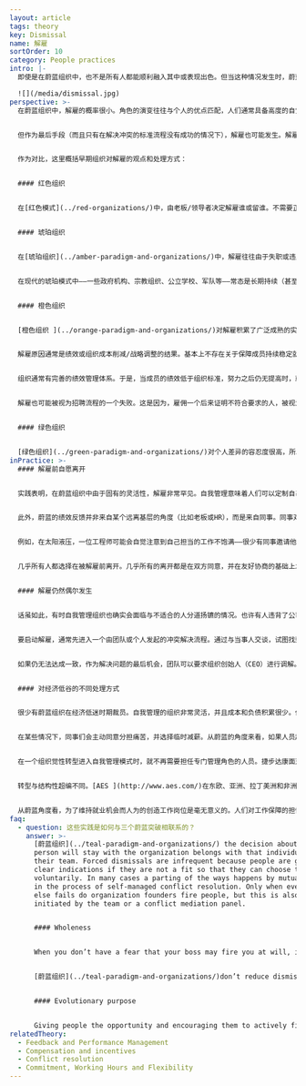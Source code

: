 ```yaml
---
layout: article
tags: theory
key: Dismissal
name: 解雇
sortOrder: 10
category: People practices
intro: |-
  即使是在蔚蓝组织中，也不是所有人都能顺利融入其中或表现出色。但当这种情况发生时，蔚蓝的反应与早期组织不同。

  ![](/media/dismissal.jpg)
perspective: >-
  在蔚蓝组织中，解雇的概率很小。角色的演变往往与个人的优点匹配，人们通常具备高度的自觉自主意识和不让同事失望的愿望。裁员并不常见，因为蔚蓝组织倾向于更灵活、更迅速地适应组织的经济衰退。离开的方式更多是自愿离职。当有人不适应这种新的工作方式，绝大多数都会自愿返回其他环境。


  但作为最后手段（而且只有在解决冲突的标准流程没有成功的情况下），解雇也可能发生。解雇发生时，个人的相关情绪都会得到拥抱和处理（避免情感伤痕）。会尊重个人和自由选择。重视提供精神支持。对双方来说，离开也是一个学习和人性成长的机会。


  作为对比，这里概括早期组织对解雇的观点和处理方式：


  #### 红色组织


  在[红色模式](../red-organizations/)中，由老板/领导者决定解雇谁或留谁。不需要正式的程序。自愿离职可能被视为背叛。


  #### 琥珀组织


  在[琥珀组织](../amber-paradigm-and-organizations/)中，解雇往往由于失职或违反规则。后果可能是明确的。例如，初犯（迟到等）可能意味着停职一天。再犯可能会被开除。


  在现代的琥珀模式中——一些政府机构、宗教组织、公立学校、军队等——常态是长期持续（甚至终身）的就业。这些长期的关系可能会延伸到社交圈。被解雇的可能性不仅会带来失业的威胁，而且还会有可能威胁到这个人在社会上的相关位置，失去面子或容身之地。那些在琥珀色组织中得不到满足感的人，面临着非常痛苦的选择。


  #### 橙色组织


  [橙色组织 ](../orange-paradigm-and-organizations/)对解雇积累了广泛成熟的实践。权力通常由老板掌握（虽然有些可能要由人事部批准或寻求其建议）。


  解雇原因通常是绩效或组织成本削减/战略调整的结果。基本上不存在关于保障成员持续稳定就业的隐性规则或合同规定。


  组织通常有完善的绩效管理体系。于是，当成员的绩效低于组织标准，努力之后仍无提高时，就会被解雇。


  解雇也可能被视为招聘流程的一个失败。这是因为，雇佣一个后来证明不符合要求的人，被视为成本浪费。解雇赔偿也不少见。有时还要帮助被解雇者找到新工作。橙色组织的解雇处理有时可能相当进步。


  #### 绿色组织


  [绿色组织](../green-paradigm-and-organizations/)对个人差异的容忍度很高，所以通常会努力寻找一种替代办法，而不是简单的让成员走人。不遵守组织的社区规则和价值观的人，可能会感到自己被边缘化并因此离开。此外的解雇处理，则类似于橙色范式。
inPractice: >-
  #### 解雇前自愿离开


  实践表明，在蔚蓝组织中由于固有的灵活性，解雇非常罕见。自我管理意味着人们可以定制自己擅长的工作。一个有“绩效问题”的人，可以通过放弃一个或多个不擅长的角色，转而从事与其技能、兴趣和才能更匹配的其他角色，恢复性能。但在传统的工作场所，工作定义很明确，灵活性通常较低（不适合就得走）。


  此外，蔚蓝的绩效反馈并非来自某个远离基层的角度（比如老板或HR），而是来自同事。同事对你绩效的感觉，一般都很精确，所以不会不服。因这些是每天一起工作的人。如果绩效不佳让你觉得尴尬，就可以主动做出一个成年人的（离去）决定而在别处继续前进。


  例如，在太阳液压，一位工程师可能会自觉注意到自己担当的工作不饱满——很少有同事邀请他加入项目，或征求他的建议。在布尔佐格，有的护士在与同事的互动中，会自觉的感觉到自己不适合此团队，或者发觉自我管理终究不适合自己。因而每个月大约有25名护士选择离开（但每个月有250名护士选择加入）。


  几乎所有人都选择在被解雇前离开。几乎所有的离开都是在双方同意，并在友好协商的基础上发生的。但离开方式再美丽，终究还是不能改变离职这个事实。在个人层面，这个过程可能很痛苦。自我管理的文化背景帮助人们认识到，这种事的发生，没有人需要负责任或受责备；他们也许只是不适合这个工作（致力于防止或缓解心理创伤）。


  #### 解雇仍然偶尔发生


  话虽如此，有时自我管理组织也确实会面临与不适合的人分道扬镳的情况。也许有人违背了公司价值观，或者有意不遵循建议流程（在许多蔚蓝组织中，未能遵循建议流程是唯一“该被解雇”的行为）。因为在这两种情况下，自我管理的基本结构可能受到威胁。但这些情况下也不是通过层次结构般的命令来处理，而是通过基于同事自行调节的原则和流程来处理。


  要启动解雇，通常先进入一个由团队或个人发起的冲突解决流程。通过与当事人交谈，试图找到双方都同意的解决办法。如果这个流程失败了，就会召唤一个调解人，或一个小组来促进解决。在大多数情况下，这一步就会带来满意的解决方案。有时，成员和团队会做出一些相互承诺，然后给机会再留队查看。但有时，这个人会发现信任已经破碎到不可挽回，并明白自己是该激流勇退了。


  如果仍无法达成一致，作为解决问题的最后机会，团队可以要求组织创始人（CEO）进行调解。在极少数情况下，这也失败了，团队可以要求创始人终止对此人的雇佣。在[布尔佐格](http://www.buurtzorgnederland.com/)和[晨星](http://www.morningstarco.com/)都是按照这个流程处理解雇，但处理方式有些许不同。


  #### 对经济低谷的不同处理方式


  很少有蔚蓝组织在经济低迷时期裁员。自我管理的组织非常灵活，并且成本和负债积累很少。他们比传统组织更容易应对经济衰退。例如，[法维](http://www.favi.com/)和[太阳液压](http://www.sunhydraulics.com/)都经受过严重的经济衰退（收入下降了30%至50%），但没有裁员。


  在某些情况下，同事们会主动同意分担痛苦，并选择临时减薪。从蔚蓝的角度来看，如果人员超编只是暂时的，那么仅仅为了增加短期几个月的利润而裁员是不恰当的。


  在一个组织觉性转型进入自我管理模式时，就不再需要担任专门管理角色的人员。捷步达康面对这种情况，为转型前的经理提供了大量的时间和帮助，给他们机会找到可以增加组织价值的新角色。如果找不到，或感觉自己无法对新公司做出充分的承诺，或价值观不符，离开者全员都能得到一笔丰厚的遣散费。^\[Quartz's article "Internal Memo: Zappos is offering severance to employees who aren’t all in with Holacracy"].


  转型与结构性超编不同。[AES ](http://www.aes.com/)在东欧、亚洲、拉丁美洲和非洲新购买发电厂时，曾多次面临这种情况。在某些情况下，以前的所有者是政府，他们曾利用这些工厂创造就业机会。收购后，AES迅速减少了成员数量，主要是通过丰盈的自愿离职计划。很少有人被要求离开。在巴拿马，AES为接受该自愿离职计划的成员设立了一个贷款基金。资助许多人创办新企业。


  从蔚蓝角度看，为了维持就业机会而人为的创造工作岗位是毫无意义的。人们对工作保障的担忧，一部分是出于生计恐惧。这个恐惧忽略了一个事实：一切都会改变（和宇宙生命的丰盛属性）。其实，为生计而就业，可能是在一个人浮于事的组织中，浪费一个人的才华。一个人可能会在更需要的地方（或更喜欢）找到更好的方式来表达自己的天赋（工作不只是粮票）。生命是一种持续不断的展开过程；尽管在自我管理的结构中很少发生解雇甚至裁员，但这些都是人生体验和变化情节的一部分。
faq:
  - question: 这些实践是如何与三个蔚蓝突破相联系的？
    answer: >-
      [蔚蓝组织](../teal-paradigm-and-organizations/) the decision about whether a
      person will stay with the organization belongs with that individual and/or
      their team. Forced dismissals are infrequent because people are given
      clear indications if they are not a fit so that they can choose to leave
      voluntarily. In many cases a parting of the ways happens by mutual consent
      in the process of self-managed conflict resolution. Only when everything
      else fails do organization founders fire people, but this is also
      initiated by the team or a conflict mediation panel.


      #### Wholeness


      When you don’t have a fear that your boss may fire you at will, it’s easier to show up fully at work. If you’re not being judged and do not depend on adhering to a set of rules to stay in the job, you tend to bring your whole self to the workplace.


      [蔚蓝组织](../teal-paradigm-and-organizations/)don’t reduce dismissals to cold, contractual transactions that avoid dealing with the emotions and pain. Instead, they accept and work with those human issues to turn departures into a learning experiences that can meaningfully enhance the person’s and the organization’s future path. 


      #### Evolutionary purpose


      Giving people the opportunity and encouraging them to actively find a new role in the company when they are not performing well or when their current role is no longer needed contributes to the organization’s ability to listen and understand what it is trying to become, to fulfill its [进化目标](../evolutionary-purpose/).
relatedTheory:
  - Feedback and Performance Management
  - Compensation and incentives
  - Conflict resolution
  - Commitment, Working Hours and Flexibility
---
```

